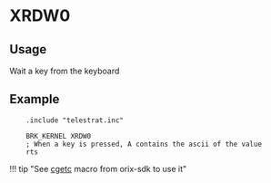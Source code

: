 # XRDW0

## Usage

Wait a key from the keyboard

## Example

```ca65
    .include "telestrat.inc"

    BRK_KERNEL XRDW0
    ; When a key is pressed, A contains the ascii of the value
    rts
```

!!! tip "See [cgetc](../../developer_manual/orixsdk_macros/cgetc) macro from orix-sdk to use it"
